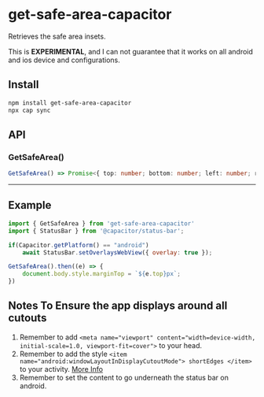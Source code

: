 # get-safe-area-capacitor

Retrieves the safe area insets.

This is **EXPERIMENTAL**, and I can not guarantee that it works on all android and ios device and configurations.

## Install

```bash
npm install get-safe-area-capacitor
npx cap sync
```

## API

### GetSafeArea()

```typescript
GetSafeArea() => Promise<{ top: number; bottom: number; left: number; right: number; }>
```

--------------------


## Example
```javascript
import { GetSafeArea } from 'get-safe-area-capacitor'
import { StatusBar } from '@capacitor/status-bar';

if(Capacitor.getPlatform() == "android")
    await StatusBar.setOverlaysWebView({ overlay: true });

GetSafeArea().then((e) => {
    document.body.style.marginTop = `${e.top}px`; 
})
```
## Notes To Ensure the app displays around all cutouts
1. Remember to add `<meta name="viewport" content="width=device-width, initial-scale=1.0, viewport-fit=cover">` to your head.
1. Remember to add the style `<item name="android:windowLayoutInDisplayCutoutMode"> shortEdges </item>` to your activity. [More Info](https://developer.android.com/guide/topics/display-cutout)
1. Remember to set the content to go underneath the status bar on android.
